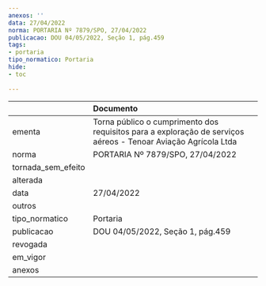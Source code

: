 ```yaml
---
anexos: ''
data: 27/04/2022
norma: PORTARIA Nº 7879/SPO, 27/04/2022
publicacao: DOU 04/05/2022, Seção 1, pág.459
tags:
- portaria
tipo_normatico: Portaria
hide: 
- toc 
 
---
```


|                    | Documento                                                                                                      |
|:-------------------|:---------------------------------------------------------------------------------------------------------------|
| ementa             | Torna público o cumprimento dos requisitos para a exploração de serviços aéreos - Tenoar Aviação Agrícola Ltda |
| norma              | PORTARIA Nº 7879/SPO, 27/04/2022                                                                               |
| tornada_sem_efeito |                                                                                                                |
| alterada           |                                                                                                                |
| data               | 27/04/2022                                                                                                     |
| outros             |                                                                                                                |
| tipo_normatico     | Portaria                                                                                                       |
| publicacao         | DOU 04/05/2022, Seção 1, pág.459                                                                               |
| revogada           |                                                                                                                |
| em_vigor           |                                                                                                                |
| anexos             |                                                                                                                |